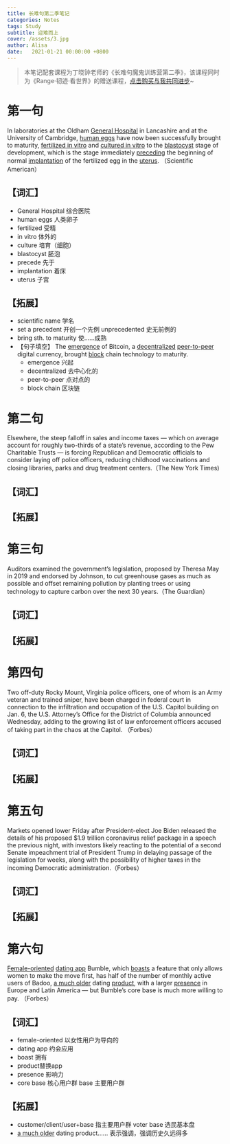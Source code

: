 ```yaml
---
title: 长难句第二季笔记
categories: Notes
tags: Study
subtitle: 迎难而上
cover: /assets/3.jpg
author: Alisa
date:   2021-01-21 00:00:00 +0800
---
```


> 本笔记配套课程为丁晓钟老师的《长难句魔鬼训练营第二季》，该课程同时为《Range·韧迹·看世界》的赠送课程，[点击购买与我共同进步](https://www.cctalk.com/m/group/89138944?xh_preshareid=37f6d93d-d339-4ec2-abcd-7a6f42cee888&xh_fshareuid=118391021&channel=copy&platform=pc)~

# 第一句

In laboratories at the Oldham <u>General Hospital</u> in Lancashire and at the University of Cambridge, <u>human eggs</u> have now been successfully brought to maturity, <u>fertilized in vitro</u> and <u>cultured in vitro</u> to the <u>blastocyst</u> stage of development, which is the stage immediately <u>preceding</u> the beginning of normal <u>implantation</u> of the fertilized egg in the <u>uterus</u>. （Scientific American）

## 【词汇】
- General Hospital 综合医院
- human eggs 人类卵子
- fertilized 受精
- in vitro 体外的
- culture 培育（细胞）
- blastocyst 胚泡
- precede 先于
- implantation 着床
- uterus 子宫

## 【拓展】
- scientific name 学名
- set a precedent 开创一个先例
  unprecedented 史无前例的
- bring sth. to maturity 使……成熟
- 【句子填空】
  The <u>emergence</u> of Bitcoin, a <u>decentralized</u> <u>peer-to-peer</u> digital currency, brought <u>block</u> chain technology to maturity.
  - emergence 兴起
  - decentralized 去中心化的
  - peer-to-peer 点对点的
  - block chain 区块链

# 第二句

Elsewhere, the steep falloff in sales and income taxes — which on average account for roughly two-thirds of a state’s revenue, according to the Pew Charitable Trusts — is forcing Republican and Democratic officials to consider laying off police officers, reducing childhood vaccinations and closing libraries, parks and drug treatment centers.（The New York Times)

## 【词汇】

## 【拓展】

# 第三句 

Auditors examined the government’s legislation, proposed by Theresa May in 2019 and endorsed by Johnson, to cut greenhouse gases as much as possible and offset remaining pollution by planting trees or using technology to capture carbon over the next 30 years.（The Guardian）

## 【词汇】

## 【拓展】

# 第四句

Two off-duty Rocky Mount, Virginia police officers, one of whom is an Army veteran and trained sniper, have been charged in federal court in connection to the infiltration and occupation of the U.S. Capitol building on Jan. 6, the U.S. Attorney’s Office for the District of Columbia announced Wednesday, adding to the growing list of law enforcement officers accused of taking part in the chaos at the Capitol. （Forbes）

## 【词汇】

## 【拓展】

# 第五句 

Markets opened lower Friday after President-elect Joe Biden released the details of his proposed $1.9 trillion coronavirus relief package in a speech the previous night, with investors likely reacting to the potential of a second Senate impeachment trial of President Trump in delaying passage of the legislation for weeks, along with the possibility of higher taxes in the incoming Democratic administration.（Forbes）

## 【词汇】

## 【拓展】

# 第六句 

<u>Female-oriented</u> <u>dating app</u> Bumble, which <u>boasts</u> a feature that only allows women to make the move first, has half of the number of monthly active users of Badoo, <u>a much older</u> dating <u>product</u>, with a larger <u>presence</u> in Europe and Latin America — but Bumble’s core base is much more willing to pay. （Forbes）

## 【词汇】
- female-oriented 以女性用户为导向的
- dating app 约会应用
- boast 拥有
- product替换app
- presence 影响力
- core base 核心用户群
  base 主要用户群

## 【拓展】
- customer/client/user+base 指主要用户群
  voter base 选民基本盘
- <u>a much older</u> dating product…… 表示强调，强调历史久远得多



